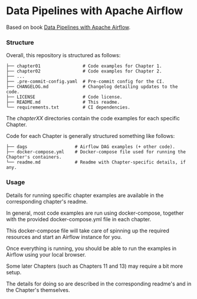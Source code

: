 # Data Pipelines with Apache Airflow

Based on book [Data Pipelines with Apache Airflow](https://www.manning.com/books/data-pipelines-with-apache-airflow).

### Structure

Overall, this repository is structured as follows:

```
├── chapter01                # Code examples for Chapter 1.
├── chapter02                # Code examples for Chapter 2.
├── ...
├── .pre-commit-config.yaml  # Pre-commit config for the CI.
├── CHANGELOG.md             # Changelog detailing updates to the code.
├── LICENSE                  # Code license.
├── README.md                # This readme.
└── requirements.txt         # CI dependencies.
```

The *chapterXX* directories contain the code examples for each specific Chapter.

Code for each Chapter is generally structured something like follows:

```
├── dags                  # Airflow DAG examples (+ other code).
├── docker-compose.yml    # Docker-compose file used for running the Chapter's containers.
└── readme.md             # Readme with Chapter-specific details, if any.
```

### Usage

Details for running specific chapter examples are available in the corresponding chapter's readme. 

In general, most code examples are run using docker-compose, 
together with the provided docker-compose.yml file in each chapter. 

This docker-compose file will take care of spinning up the required resources and start an Airflow instance for you. 

Once everything is running, you should be able to run the examples in Airflow using your local browser.

Some later Chapters (such as Chapters 11 and 13) may require a bit more setup. 

The details for doing so are described in the corresponding readme's and in the Chapter's themselves.
